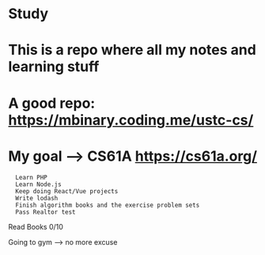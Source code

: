 # Study
# This is a repo where all my notes and learning stuff

# A good repo: https://mbinary.coding.me/ustc-cs/

# My goal --> CS61A https://cs61a.org/

```
  Learn PHP
  Learn Node.js
  Keep doing React/Vue projects
  Write lodash
  Finish algorithm books and the exercise problem sets
  Pass Realtor test
```

Read Books
0/10 

Going to gym --> no more excuse
